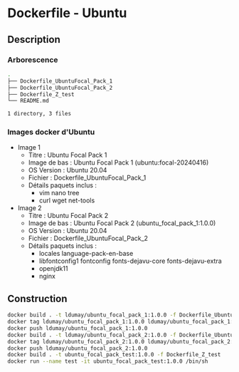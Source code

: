 # Dockerfile - Ubuntu

## Description

### Arborescence

```bash
.
├── Dockerfile_UbuntuFocal_Pack_1
├── Dockerfile_UbuntuFocal_Pack_2
├── Dockerfile_Z_test
└── README.md

1 directory, 3 files
```

### Images docker d'Ubuntu

- Image 1
	- Titre : Ubuntu Focal Pack 1
	- Image de bas : Ubuntu Focal Pack 1 (ubuntu:focal-20240416)
	- OS Version : Ubuntu 20.04
	- Fichier : Dockerfile_UbuntuFocal_Pack_1
	- Détails paquets inclus :
		- vim nano tree
		- curl wget net-tools
- Image 2
	- Titre : Ubuntu Focal Pack 2
	- Image de bas : Ubuntu Focal Pack 2 (ubuntu_focal_pack_1:1.0.0)
	- OS Version : Ubuntu 20.04
	- Fichier : Dockerfile_UbuntuFocal_Pack_2
	- Détails paquets inclus :
		- locales language-pack-en-base 
		- libfontconfig1 fontconfig fonts-dejavu-core fonts-dejavu-extra
		- openjdk11
		- nginx
		

## Construction

```bash
docker build . -t ldumay/ubuntu_focal_pack_1:1.0.0 -f Dockerfile_UbuntuFocal_Pack_1
docker tag ldumay/ubuntu_focal_pack_1:1.0.0 ldumay/ubuntu_focal_pack_1:1.0.0
docker push ldumay/ubuntu_focal_pack_1:1.0.0
docker build . -t ldumay/ubuntu_focal_pack_2:1.0.0 -f Dockerfile_UbuntuFocal_Pack_2
docker tag ldumay/ubuntu_focal_pack_2:1.0.0 ldumay/ubuntu_focal_pack_2:1.0.0
docker push ldumay/ubuntu_focal_pack_2:1.0.0
docker build . -t ubuntu_focal_pack_test:1.0.0 -f Dockerfile_Z_test
docker run --name test -it ubuntu_focal_pack_test:1.0.0 /bin/sh
```